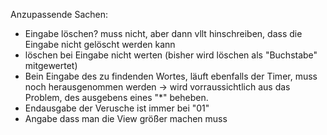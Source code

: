 
Anzupassende Sachen:

- Eingabe löschen? muss nicht, aber dann vllt hinschreiben, dass die Eingabe nicht gelöscht werden kann
- löschen bei Eingabe nicht werten (bisher wird löschen als "Buchstabe" mitgewertet)
- Bein Eingabe des zu findenden Wortes, läuft ebenfalls der Timer, muss noch herausgenommen werden -> wird vorraussichtlich aus das Problem, des ausgebens eines "*" beheben.
- Endausgabe der Verusche ist immer bei "01"
- Angabe dass man die View größer machen muss
